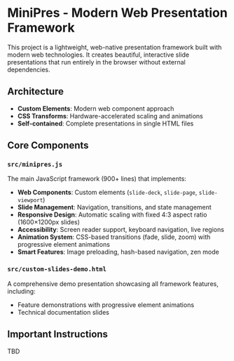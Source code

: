 # MiniPres - Modern Web Presentation Framework

This project is a lightweight, web-native presentation framework built with modern web technologies. It creates beautiful, interactive slide presentations that run entirely in the browser without external dependencies.

## Architecture

- **Custom Elements**: Modern web component approach
- **CSS Transforms**: Hardware-accelerated scaling and animations
- **Self-contained**: Complete presentations in single HTML files

## Core Components

### `src/minipres.js`

The main JavaScript framework (900+ lines) that implements:

- **Web Components**: Custom elements (`slide-deck`, `slide-page`, `slide-viewport`)
- **Slide Management**: Navigation, transitions, and state management
- **Responsive Design**: Automatic scaling with fixed 4:3 aspect ratio (1600×1200px slides)
- **Accessibility**: Screen reader support, keyboard navigation, live regions
- **Animation System**: CSS-based transitions (fade, slide, zoom) with progressive element animations
- **Smart Features**: Image preloading, hash-based navigation, zen mode

### `src/custom-slides-demo.html`

A comprehensive demo presentation showcasing all framework features, including:

- Feature demonstrations with progressive element animations
- Technical documentation slides

## Important Instructions

TBD
